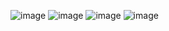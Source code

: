 ![image](https://github.com/Ayanabha1/6-Companies-30-Days-Challenge/assets/63809278/7db3c5a7-55f9-4b4d-8a15-fd29dadf8c47)
![image](https://github.com/Ayanabha1/6-Companies-30-Days-Challenge/assets/63809278/b6ebb2a0-5db8-42e0-bec3-c9c29cac8ad7)
![image](https://github.com/Ayanabha1/6-Companies-30-Days-Challenge/assets/63809278/403ab5d2-e2e7-4536-9372-aafe171903bf)
![image](https://github.com/Ayanabha1/6-Companies-30-Days-Challenge/assets/63809278/0ff2572a-c9b2-4202-bd2f-342fde447c80)
